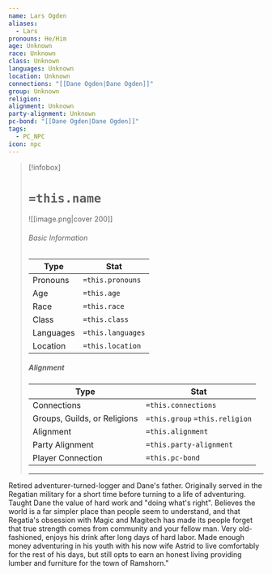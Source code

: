 ```yaml
---
name: Lars Ogden
aliases:
  - Lars
pronouns: He/Him
age: Unknown
race: Unknown
class: Unknown
languages: Unknown
location: Unknown
connections: "[[Dane Ogden|Dane Ogden]]"
group: Unknown
religion: 
alignment: Unknown
party-alignment: Unknown
pc-bond: "[[Dane Ogden|Dane Ogden]]"
tags:
  - PC_NPC
icon: npc
---
```

> [!infobox]
> # `=this.name` 
> ![[image.png|cover 200]]
> ###### Basic Information
> | Type | Stat |
> | ---- | ---- |
> | Pronouns | `=this.pronouns` |
> | Age | `=this.age` |
> |  Race | `=this.race` |
> |  Class    | `=this.class`   |
> |  Languages | `=this.languages` |
> | Location | `=this.location` |
>
> ##### Alignment
> | Type | Stat |
> | ---- | ---- |
> | Connections| `=this.connections` |
> | Groups, Guilds, or Religions | `=this.group` `=this.religion`|
> | Alignment| `=this.alignment` |
> | Party Alignment| `=this.party-alignment` |
> | Player Connection| `=this.pc-bond` |
> ---

Retired adventurer-turned-logger and Dane's father. Originally served in the Regatian military for a short time before turning to a life of adventuring. Taught Dane the value of hard work and "doing what's right". Believes the world is a far simpler place than people seem to understand, and that Regatia's obsession with Magic and Magitech has made its people forget that true strength comes from community and your fellow man. Very old-fashioned, enjoys his drink after long days of hard labor. Made enough money adventuring in his youth with his now wife Astrid to live comfortably for the rest of his days, but still opts to earn an honest living providing lumber and furniture for the town of Ramshorn."